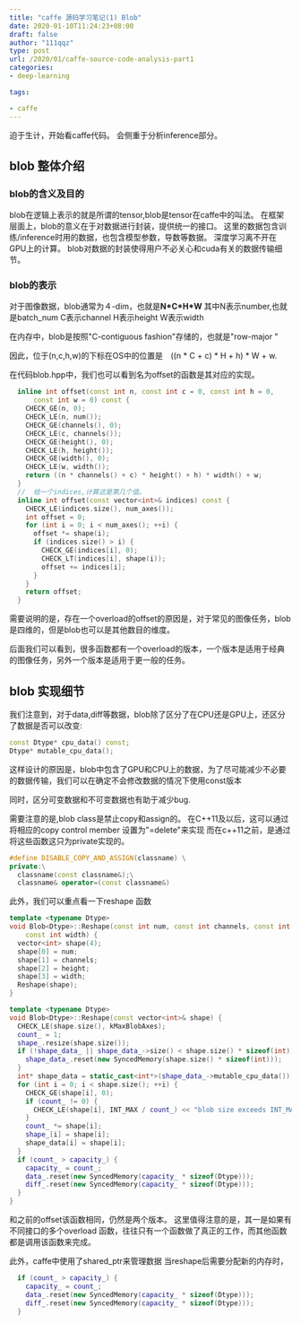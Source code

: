 ```yaml
---
title: "caffe 源码学习笔记(1) Blob"
date: 2020-01-10T11:24:23+08:00
draft: false
author: "111qqz"
type: post
url: /2020/01/caffe-source-code-analysis-part1
categories:
- deep-learning

tags:

- caffe 
---
```



迫于生计，开始看caffe代码。
会侧重于分析inference部分。

## blob 整体介绍

### blob的含义及目的

blob在逻辑上表示的就是所谓的tensor,blob是tensor在caffe中的叫法。
在框架层面上，blob的意义在于对数据进行封装，提供统一的接口。
这里的数据包含训练/inference时用的数据，也包含模型参数，导数等数据。
深度学习离不开在GPU上的计算。 blob对数据的封装使得用户不必关心和cuda有关的数据传输细节。

### blob的表示

对于图像数据，blob通常为４-dim，也就是**N\*C\*H\*W**
其中N表示number,也就是batch_num
C表示channel
H表示height
W表示width

在内存中，blob是按照"C-contiguous fashion"存储的，也就是"row-major "

因此，位于(n,c,h,w)的下标在OS中的位置是　((n * C + c) * H + h) * W + w.

在代码blob.hpp中，我们也可以看到名为offset的函数是其对应的实现。

```c++
  inline int offset(const int n, const int c = 0, const int h = 0,
      const int w = 0) const {
    CHECK_GE(n, 0);
    CHECK_LE(n, num());
    CHECK_GE(channels(), 0);
    CHECK_LE(c, channels());
    CHECK_GE(height(), 0);
    CHECK_LE(h, height());
    CHECK_GE(width(), 0);
    CHECK_LE(w, width());
    return ((n * channels() + c) * height() + h) * width() + w;
  }
  //  给一个indices,计算这是第几个值。
  inline int offset(const vector<int>& indices) const {
    CHECK_LE(indices.size(), num_axes());
    int offset = 0;
    for (int i = 0; i < num_axes(); ++i) {
      offset *= shape(i);
      if (indices.size() > i) {
        CHECK_GE(indices[i], 0);
        CHECK_LT(indices[i], shape(i));
        offset += indices[i];
      }
    }
    return offset;
  }
```


需要说明的是，存在一个overload的offset的原因是，对于常见的图像任务，blob是四维的，但是blob也可以是其他数目的维度。

后面我们可以看到，很多函数都有一个overload的版本，一个版本是适用于经典的图像任务，另外一个版本是适用于更一般的任务。




## blob 实现细节

我们注意到，对于data,diff等数据，blob除了区分了在CPU还是GPU上，还区分了数据是否可以改变:

```c++
const Dtype* cpu_data() const;
Dtype* mutable_cpu_data();
```

这样设计的原因是，blob中包含了GPU和CPU上的数据，为了尽可能减少不必要的数据传输，我们可以在确定不会修改数据的情况下使用const版本

同时，区分可变数据和不可变数据也有助于减少bug.

需要注意的是,blob class是禁止copy和assign的。
在C++11及以后，这可以通过将相应的copy control member 设置为"=delete"来实现
而在c++11之前，是通过将这些函数这只为private实现的。

```c++
#define DISABLE_COPY_AND_ASSIGN(classname) \
private:\
  classname(const classname&);\
  classname& operator=(const classname&)
```


此外，我们可以重点看一下reshape 函数

```c++
template <typename Dtype>
void Blob<Dtype>::Reshape(const int num, const int channels, const int height,
    const int width) {
  vector<int> shape(4);
  shape[0] = num;
  shape[1] = channels;
  shape[2] = height;
  shape[3] = width;
  Reshape(shape);
}

template <typename Dtype>
void Blob<Dtype>::Reshape(const vector<int>& shape) {
  CHECK_LE(shape.size(), kMaxBlobAxes);
  count_ = 1;
  shape_.resize(shape.size());
  if (!shape_data_ || shape_data_->size() < shape.size() * sizeof(int)) {
    shape_data_.reset(new SyncedMemory(shape.size() * sizeof(int)));
  }
  int* shape_data = static_cast<int*>(shape_data_->mutable_cpu_data());
  for (int i = 0; i < shape.size(); ++i) {
    CHECK_GE(shape[i], 0);
    if (count_ != 0) {
      CHECK_LE(shape[i], INT_MAX / count_) << "blob size exceeds INT_MAX";
    }
    count_ *= shape[i];
    shape_[i] = shape[i];
    shape_data[i] = shape[i];
  }
  if (count_ > capacity_) {
    capacity_ = count_;
    data_.reset(new SyncedMemory(capacity_ * sizeof(Dtype)));
    diff_.reset(new SyncedMemory(capacity_ * sizeof(Dtype)));
  }
}
```

和之前的offset该函数相同，仍然是两个版本。
这里值得注意的是，其一是如果有不同接口的多个overload 函数，往往只有一个函数做了真正的工作，而其他函数都是调用该函数来完成。

此外，caffe中使用了shared_ptr来管理数据
当reshape后需要分配新的内存时，
```c++
  if (count_ > capacity_) {
    capacity_ = count_;
    data_.reset(new SyncedMemory(capacity_ * sizeof(Dtype)));
    diff_.reset(new SyncedMemory(capacity_ * sizeof(Dtype)));
  }
```








